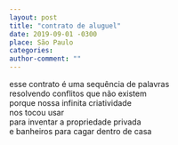 ```yaml
---
layout: post
title: "contrato de aluguel"
date: 2019-09-01 -0300
place: São Paulo
categories:
author-comment: ""
---
```


<!--more-->
esse contrato é uma sequência de palavras  
resolvendo conflitos que não existem  
porque nossa infinita criatividade  
nos tocou usar  
para inventar a propriedade privada  
e banheiros para cagar dentro de casa  
